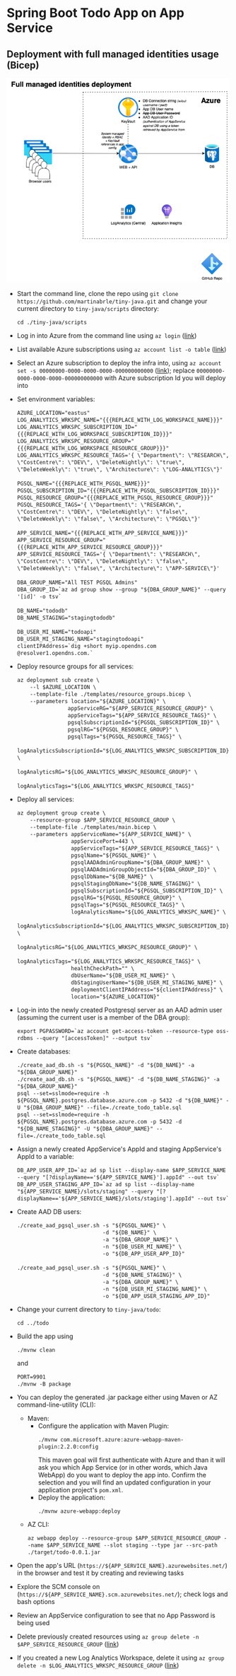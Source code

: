 # Spring Boot Todo App on App Service
## Deployment with full managed identities usage (Bicep)

![Architecture Diagram](../../diagrams/tiny-java-app-service-managed-identities.png)

* Start the command line, clone the repo using ```git clone https://github.com/martinabrle/tiny-java.git``` and change your current directory to ```tiny-java/scripts``` directory:
    ```
    cd ./tiny-java/scripts
    ```
* Log in into Azure from the command line using ```az login``` ([link](https://docs.microsoft.com/en-us/cli/azure/authenticate-azure-cli))
* List available Azure subscriptions using ```az account list -o table``` ([link](https://docs.microsoft.com/en-us/cli/azure/account#az-account-list))
* Select an Azure subscription to deploy the infra into, using ```az account set -s 00000000-0000-0000-0000-000000000000```
  ([link](https://docs.microsoft.com/en-us/cli/azure/account#az-account-set)); replace ```00000000-0000-0000-0000-000000000000``` with Azure subscription Id you will deploy into
* Set environment variables:
    ```
    AZURE_LOCATION="eastus"
    LOG_ANALYTICS_WRKSPC_NAME="{{{REPLACE_WITH_LOG_WORKSPACE_NAME}}}"
    LOG_ANALYTICS_WRKSPC_SUBSCRIPTION_ID="{{{REPLACE_WITH_LOG_WORKSPACE_SUBSCRIPTION_ID}}}"
    LOG_ANALYTICS_WRKSPC_RESOURCE_GROUP="{{{REPLACE_WITH_LOG_WORKSPACE_RESOURCE_GROUP}}}"
    LOG_ANALYTICS_WRKSPC_RESOURCE_TAGS='{ \"Department\": \"RESEARCH\", \"CostCentre\": \"DEV\", \"DeleteNightly\": \"true\",  \"DeleteWeekly\": \"true\", \"Architecture\": \"LOG-ANALYTICS\"}'
    
    PGSQL_NAME="{{{REPLACE_WITH_PGSQL_NAME}}}"
    PGSQL_SUBSCRIPTION_ID="{{{REPLACE_WITH_PGSQL_SUBSCRIPTION_ID}}}"
    PGSQL_RESOURCE_GROUP="{{{REPLACE_WITH_PGSQL_RESOURCE_GROUP}}}"
    PGSQL_RESOURCE_TAGS='{ \"Department\": \"RESEARCH\", \"CostCentre\": \"DEV\", \"DeleteNightly\": \"false\",  \"DeleteWeekly\": \"false\", \"Architecture\": \"PGSQL\"}'

    APP_SERVICE_NAME="{{{REPLACE_WITH_APP_SERVICE_NAME}}}"
    APP_SERVICE_RESOURCE_GROUP="{{{REPLACE_WITH_APP_SERVICE_RESOURCE_GROUP}}}"
    APP_SERVICE_RESOURCE_TAGS='{ \"Department\": \"RESEARCH\", \"CostCentre\": \"DEV\", \"DeleteNightly\": \"false\",  \"DeleteWeekly\": \"false\", \"Architecture\": \"APP-SERVICE\"}'

    DBA_GROUP_NAME="All TEST PGSQL Admins"
    DBA_GROUP_ID=`az ad group show --group "${DBA_GROUP_NAME}" --query '[id]' -o tsv`

    DB_NAME="tododb"
    DB_NAME_STAGING="stagingtododb"

    DB_USER_MI_NAME="todoapi"
    DB_USER_MI_STAGING_NAME="stagingtodoapi"
    clientIPAddress=`dig +short myip.opendns.com @resolver1.opendns.com.`
    ```
* Deploy resource groups for all services:
    ```
    az deployment sub create \
        --l $AZURE_LOCATION \
        --template-file ./templates/resource_groups.bicep \
        --parameters location="${AZURE_LOCATION}" \
                    appServiceRG="${APP_SERVICE_RESOURCE_GROUP}" \
                    appServiceTags="${APP_SERVICE_RESOURCE_TAGS}" \
                    pgsqlSubscriptionId="${PGSQL_SUBSCRIPTION_ID}" \
                    pgsqlRG="${PGSQL_RESOURCE_GROUP}" \
                    pgsqlTags="${PGSQL_RESOURCE_TAGS}" \
                    logAnalyticsSubscriptionId="${LOG_ANALYTICS_WRKSPC_SUBSCRIPTION_ID}" \
                    logAnalyticsRG="${LOG_ANALYTICS_WRKSPC_RESOURCE_GROUP}" \
                    logAnalyticsTags="${LOG_ANALYTICS_WRKSPC_RESOURCE_TAGS}"
    ```
* Deploy all services:
    ```
    az deployment group create \
        --resource-group $APP_SERVICE_RESOURCE_GROUP \
        --template-file ./templates/main.bicep \
        --parameters appServiceName="${APP_SERVICE_NAME}" \
                     appServicePort=443 \
                     appServiceTags="${APP_SERVICE_RESOURCE_TAGS}" \
                     pgsqlName="${PGSQL_NAME}" \
                     pgsqlAADAdminGroupName="${DBA_GROUP_NAME}" \
                     pgsqlAADAdminGroupObjectId="${DBA_GROUP_ID}" \
                     pgsqlDbName="${DB_NAME}" \
                     pgsqlStagingDbName="${DB_NAME_STAGING}" \
                     pgsqlSubscriptionId="${PGSQL_SUBSCRIPTION_ID}" \
                     pgsqlRG="${PGSQL_RESOURCE_GROUP}" \
                     pgsqlTags="${PGSQL_RESOURCE_TAGS}" \
                     logAnalyticsName="${LOG_ANALYTICS_WRKSPC_NAME}" \
                     logAnalyticsSubscriptionId="${LOG_ANALYTICS_WRKSPC_SUBSCRIPTION_ID}" \
                     logAnalyticsRG="${LOG_ANALYTICS_WRKSPC_RESOURCE_GROUP}" \
                     logAnalyticsTags="${LOG_ANALYTICS_WRKSPC_RESOURCE_TAGS}" \
                     healthCheckPath="" \
                     dbUserName="${DB_USER_MI_NAME}" \
                     dbStagingUserName="${DB_USER_MI_STAGING_NAME}" \
                     deploymentClientIPAddress="${clientIPAddress}" \
                     location="${AZURE_LOCATION}"
    ```
* Log-in into the newly created Postgresql server as an AAD admin user (assuming the current user is a member of the DBA group):
    ```
    export PGPASSWORD=`az account get-access-token --resource-type oss-rdbms --query "[accessToken]" --output tsv`
    ```
* Create databases:
    ```
    ./create_aad_db.sh -s "${PGSQL_NAME}" -d "${DB_NAME}" -a "${DBA_GROUP_NAME}"
    ./create_aad_db.sh -s "${PGSQL_NAME}" -d "${DB_NAME_STAGING}" -a "${DBA_GROUP_NAME}"
    psql --set=sslmode=require -h ${PGSQL_NAME}.postgres.database.azure.com -p 5432 -d "${DB_NAME}" -U "${DBA_GROUP_NAME}" --file=./create_todo_table.sql
    psql --set=sslmode=require -h ${PGSQL_NAME}.postgres.database.azure.com -p 5432 -d "${DB_NAME_STAGING}" -U "${DBA_GROUP_NAME}" --file=./create_todo_table.sql
    ```
* Assign a newly created AppService's AppId and staging AppService's AppId to a variable:
    ```
    DB_APP_USER_APP_ID=`az ad sp list --display-name $APP_SERVICE_NAME --query "[?displayName=='${APP_SERVICE_NAME}'].appId" --out tsv`
    DB_APP_USER_STAGING_APP_ID=`az ad sp list --display-name "${APP_SERVICE_NAME}/slots/staging" --query "[?displayName=='${APP_SERVICE_NAME}/slots/staging'].appId" --out tsv`
    ```
* Create AAD DB users:
    ```
    ./create_aad_pgsql_user.sh -s "${PGSQL_NAME}" \
                               -d "${DB_NAME}" \
                               -a "${DBA_GROUP_NAME}" \
                               -n "${DB_USER_MI_NAME}" \
                               -o "${DB_APP_USER_APP_ID}"

    ./create_aad_pgsql_user.sh -s "${PGSQL_NAME}" \
                               -d "${DB_NAME_STAGING}" \
                               -a "${DBA_GROUP_NAME}" \
                               -n "${DB_USER_MI_STAGING_NAME}" \
                               -o "${DB_APP_USER_STAGING_APP_ID}"
    ```

* Change your current directory to ```tiny-java/todo```:
    ```
    cd ../todo
    ```
* Build the app using
    ```
    ./mvnw clean
    ```
    and
    ```
    PORT=9901
    ./mvnw -B package
    ```
* You can deploy the generated .jar package either using Maven or AZ command-line-utility (CLI):
    * Maven:
        * Configure the application with Maven Plugin:
            ```
            ./mvnw com.microsoft.azure:azure-webapp-maven-plugin:2.2.0:config
            ```
            This maven goal will first authenticate with Azure and than it will ask you which App Service (or in other words, which Java WebApp) do you want to deploy the app into. Confirm the selection and you will find an updated configuration in your application project's ```pom.xml```.
        * Deploy the application:
             ```
             ./mvnw azure-webapp:deploy
             ```
    * AZ CLI:
        ``` 
        az webapp deploy --resource-group $APP_SERVICE_RESOURCE_GROUP --name $APP_SERVICE_NAME --slot staging --type jar --src-path ./target/todo-0.0.1.jar
        ```

* Open the app's URL (```https://${APP_SERVICE_NAME}.azurewebsites.net/```) in the browser and test it by creating and reviewing tasks
* Explore the SCM console on (```https://${APP_SERVICE_NAME}.scm.azurewebsites.net/```); check logs and bash options
* Review an AppService configuration to see that no App Password is being used
* Delete previously created resources using ```az group delete -n $APP_SERVICE_RESOURCE_GROUP``` ([link](https://docs.microsoft.com/en-us/cli/azure/group?view=azure-cli-latest#az-group-delete))
* If you created a new Log Analytics Workspace, delete it using  ```az group delete -n $LOG_ANALYTICS_WRKSPC_RESOURCE_GROUP``` ([link](https://docs.microsoft.com/en-us/cli/azure/group?view=azure-cli-latest#az-group-delete))

